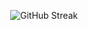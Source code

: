<p align="center">
   <a>
   <img src="https://streak-stats.demolab.com?user=ghostdev159&theme=transparent&border=22282E" alt="GitHub Streak" />
   </a>
</p>
